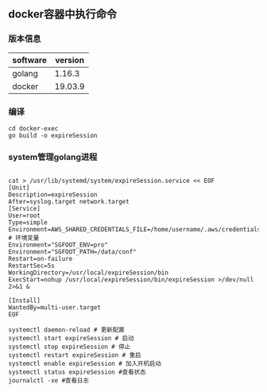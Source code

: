 ## docker容器中执行命令

### 版本信息

| software | version |
| -------- | ------- |
| golang   | 1.16.3  |
| docker   | 19.03.9 |

### 编译

```
cd docker-exec
go build -o expireSession
```

### system管理golang进程

```
 
cat > /usr/lib/systemd/system/expireSession.service << EOF
[Unit]
Description=expireSession
After=syslog.target network.target
[Service]
User=root
Type=simple
Environment=AWS_SHARED_CREDENTIALS_FILE=/home/username/.aws/credentials
# 环境变量
Environment="SGFOOT_ENV=pro"
Environment="SGFOOT_PATH=/data/conf"
Restart=on-failure
RestartSec=5s
WorkingDirectory=/usr/local/expireSession/bin
ExecStart=nohup /usr/local/expireSession/bin/expireSession >/dev/null 2>&1 &

[Install]
WantedBy=multi-user.target
EOF

systemctl daemon-reload # 更新配置
systemctl start expireSession # 启动
systemctl stop expireSession # 停止
systemctl restart expireSession # 重启
systemctl enable expireSession # 加入开机启动
systemctl status expireSession #查看状态
journalctl -xe #查看日志
```
